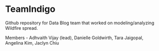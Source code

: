 # TeamIndigo

Github repository for Data Blog team that worked on modeling/analyzing Wildfire spread.

Members - Adhvaith Vijay (lead), Danielle Goldwirth, Tara Jaigopal, Angelina Kim, Jaclyn Chiu
